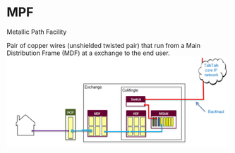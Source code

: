 # MPF


Metallic Path Facility

Pair of copper wires (unshielded twisted pair) that run from a Main
Distribution Frame (MDF) at a exchange to the end user.\
![](./images/15008623.png?width=582)

